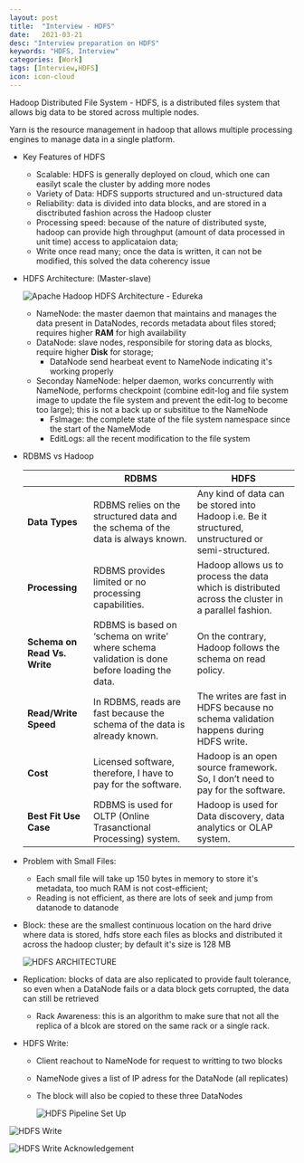 ```yaml
---
layout: post
title:  "Interview - HDFS"
date:   2021-03-21
desc: "Interview preparation on HDFS"
keywords: "HDFS, Interview"
categories: [Work]
tags: [Interview,HDFS]
icon: icon-cloud
---
```


Hadoop Distributed File System - HDFS, is a distributed files system that allows big data to be stored across multiple nodes.

Yarn is the resource management in hadoop that allows multiple processing engines to manage data in a single platform.



- Key Features of HDFS

  - Scalable: HDFS is generally deployed on cloud, which one can easilyt scale the cluster by adding more nodes
  - Variety of Data: HDFS supports structured and un-structured data
  - Reliability: data is divided into data blocks, and are stored in a disctributed fashion across the Hadoop cluster
  - Processing speed: because of the nature of distributed syste, hadoop can provide high throughput (amount of data processed in unit time) access to applicataion data; 
  - Write once read many; once the data is written, it can not be modified, this solved the data coherency issue

- HDFS Architecture: (Master-slave)

  ![Apache Hadoop HDFS Architecture - Edureka](https://d1jnx9ba8s6j9r.cloudfront.net/blog/wp-content/uploads/2013/05/Apache-Hadoop-HDFS-Architecture-Edureka.png)

  - NameNode: the master daemon that maintains and manages the data present in DataNodes, records metadata about files stored; requires higher **RAM** for high availability 
  - DataNode: slave nodes, responsibile for storing data as blocks, require higher **Disk** for storage;
    - DataNode send hearbeat event to NameNode indicating it's working properly
  - Seconday NameNode: helper daemon, works concurrently with NameNode, performs checkpoint (combine edit-log and file system image to update the file system and prevent the edit-log to become too large); this is not a back up or subsititue to the NameNode
    - FsImage: the complete state of the file system namespace since the start of the NameMode
    - EditLogs: all the recent modification to the file system

- RDBMS vs Hadoop

  |                                  | RDBMS                                                        | HDFS                                                         |
  | -------------------------------- | ------------------------------------------------------------ | ------------------------------------------------------------ |
  | **Data Types**                   | RDBMS relies on the structured data and the schema of the data is always known. | Any kind of data can be stored into Hadoop i.e. Be it structured, unstructured or semi-structured. |
  | **Processing**                   | RDBMS provides limited or no processing capabilities.        | Hadoop allows us to process the data which is distributed across the cluster in a parallel fashion. |
  | **Schema on** **Read Vs. Write** | RDBMS is based on ‘schema on write’ where schema validation is done before loading the data. | On the contrary, Hadoop follows the schema on read policy.   |
  | **Read/Write Speed**             | In RDBMS, reads are fast because the schema of the data is already known. | The writes are fast in HDFS because no schema validation happens during HDFS write. |
  | **Cost**                         | Licensed software, therefore, I have to pay for the software. | Hadoop is an open source framework. So, I don’t need to pay for the software. |
  | **Best Fit Use Case**            | RDBMS is used for OLTP (Online Trasanctional Processing) system. | Hadoop is used for Data discovery, data analytics or OLAP system. |

- Problem with Small Files:

  - Each small file will take up 150 bytes in memory to store it's metadata, too much RAM is not cost-efficient;
  - Reading is not efficient, as there are lots of seek and jump from datanode to datanode

- Block: these are the smallest continuous location on the hard drive where data is stored, hdfs store each files as blocks and distributed it across the hadoop cluster; by default it's size is 128 MB

  ![HDFS ARCHITECTURE](https://d1jnx9ba8s6j9r.cloudfront.net/blog/wp-content/uploads/2016/10/HDFS-File-Block-Apache-Hadoop-HDFS-Architecture-Edureka-528x91.png)

- Replication: blocks of data are also replicated to provide fault tolerance, so even when a DataNode fails or a data block gets corrupted, the data can still be retrieved

  - Rack Awareness: this is an algorithm to make sure that not all the replica of a blcok are stored on the same rack or a single rack. 

- HDFS Write: 

  - Client reachout to NameNode for request to writting to two blocks

  - NameNode gives a list of IP adress for the DataNode (all replicates)

  - The block will also be copied to these three DataNodes

    ![HDFS Pipeline Set Up](https://d1jnx9ba8s6j9r.cloudfront.net/blog/wp-content/uploads/2016/11/HDFS-Pipeline-Set-up-Apache-Hadoop-HDFS-Architecture-Edureka-1.png)

![HDFS Write](https://d1jnx9ba8s6j9r.cloudfront.net/blog/wp-content/uploads/2016/11/HDFS-Write-Apache-Hadoop-HDFS-Architecture-Edureka-1.png)

![HDFS Write Acknowledgement ](https://d1jnx9ba8s6j9r.cloudfront.net/blog/wp-content/uploads/2016/11/HDFS-Write-Acknowledgement-Apache-Hadoop-HDFS-Architecture-Edureka-1.png)

